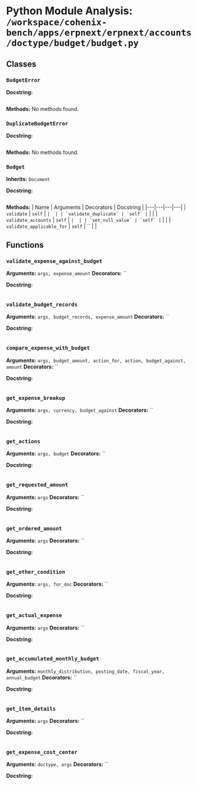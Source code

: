 # Python Module Analysis: `/workspace/cohenix-bench/apps/erpnext/erpnext/accounts/doctype/budget/budget.py`

## Classes

### `BudgetError`


**Docstring:**
```

```

**Methods:**
No methods found.

### `DuplicateBudgetError`


**Docstring:**
```

```

**Methods:**
No methods found.

### `Budget`
**Inherits:** `Document`


**Docstring:**
```

```

**Methods:**
| Name | Arguments | Decorators | Docstring |
|---|---|---|---|
| `validate` | `self` | `` |  |
| `validate_duplicate` | `self` | `` |  |
| `validate_accounts` | `self` | `` |  |
| `set_null_value` | `self` | `` |  |
| `validate_applicable_for` | `self` | `` |  |





## Functions

### `validate_expense_against_budget`
**Arguments:** `args, expense_amount`
**Decorators:** ``

**Docstring:**
```

```
### `validate_budget_records`
**Arguments:** `args, budget_records, expense_amount`
**Decorators:** ``

**Docstring:**
```

```
### `compare_expense_with_budget`
**Arguments:** `args, budget_amount, action_for, action, budget_against, amount`
**Decorators:** ``

**Docstring:**
```

```
### `get_expense_breakup`
**Arguments:** `args, currency, budget_against`
**Decorators:** ``

**Docstring:**
```

```
### `get_actions`
**Arguments:** `args, budget`
**Decorators:** ``

**Docstring:**
```

```
### `get_requested_amount`
**Arguments:** `args`
**Decorators:** ``

**Docstring:**
```

```
### `get_ordered_amount`
**Arguments:** `args`
**Decorators:** ``

**Docstring:**
```

```
### `get_other_condition`
**Arguments:** `args, for_doc`
**Decorators:** ``

**Docstring:**
```

```
### `get_actual_expense`
**Arguments:** `args`
**Decorators:** ``

**Docstring:**
```

```
### `get_accumulated_monthly_budget`
**Arguments:** `monthly_distribution, posting_date, fiscal_year, annual_budget`
**Decorators:** ``

**Docstring:**
```

```
### `get_item_details`
**Arguments:** `args`
**Decorators:** ``

**Docstring:**
```

```
### `get_expense_cost_center`
**Arguments:** `doctype, args`
**Decorators:** ``

**Docstring:**
```

```

